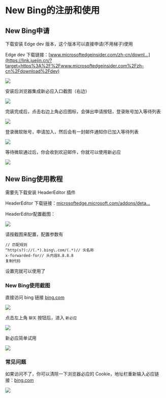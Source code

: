 # New Bing的注册和使用

## New Bing申请

下载安装 Edge dev 版本，这个版本可以直接申请(不用梯子)使用

Edge dev 下载链接：[www.microsoftedgeinsider.com/zh-cn/downl…](https://link.juejin.cn/?target=https%3A%2F%2Fwww.microsoftedgeinsider.com%2Fzh-cn%2Fdownload%2Fdev)

<img src=".\chatgpt_img06\image-20230227140753569.png">

安装后浏览器集成新必应入口截图（右边）

<img src=".\chatgpt_img06\image-20230227140917705.png">

完装完成后，点击右边上角必应图标，会弹出申请按钮，登录账号加入等待列表

<img src=".\chatgpt_img06\image-20230227140943098.png">

登录微软账号，申请加入，然后会有一封邮件通知你已加入等待列表

<img src=".\chatgpt_img06\image-20230227140957524.png">



等待微软通过后，你会收到欢迎邮件，你就可以使用新必应

<img src=".\chatgpt_img06\image-20230227141030977.png">

## New Bing使用教程

需要先下载安装 HeaderEditor 插件

HeaderEditor 下载链接：[microsoftedge.microsoft.com/addons/deta…](https://link.juejin.cn/?target=https%3A%2F%2Fmicrosoftedge.microsoft.com%2Faddons%2Fdetail%2Fheader-editor%2Fafopnekiinpekooejpchnkgfffaeceko)

HeaderEditor配置截图：

<img src=".\chatgpt_img06\image-20230227141100651.png">

请按截图来配置，配置参数有

```
// 匹配规则
^http(s?)://(.*).bing\.com/(.*)// 头名称
x-forwarded-for// 头内容8.8.8.8
复制代码
```

设置完就可以使用了

### New Bing使用截图

直接访问 bing 链接 [bing.com](https://link.juejin.cn/?target=https%3A%2F%2Fbing.com)

<img src=".\chatgpt_img06\image-20230227141120248.png">

点击左上角 `聊天` 按钮后，进入 `新必应`

<img src=".\chatgpt_img06\image-20230227141134421.png">

新必应简单试用

<img src=".\chatgpt_img06\image-20230227141152094.png">

### 常见问题

如果访问不了，你可以清除一下浏览器必应的 Cookie，地址栏重新输入必应链接：[bing.com](https://link.juejin.cn/?target=https%3A%2F%2Fbing.com)

<img src=".\chatgpt_img06\image-20230227141207358.png">